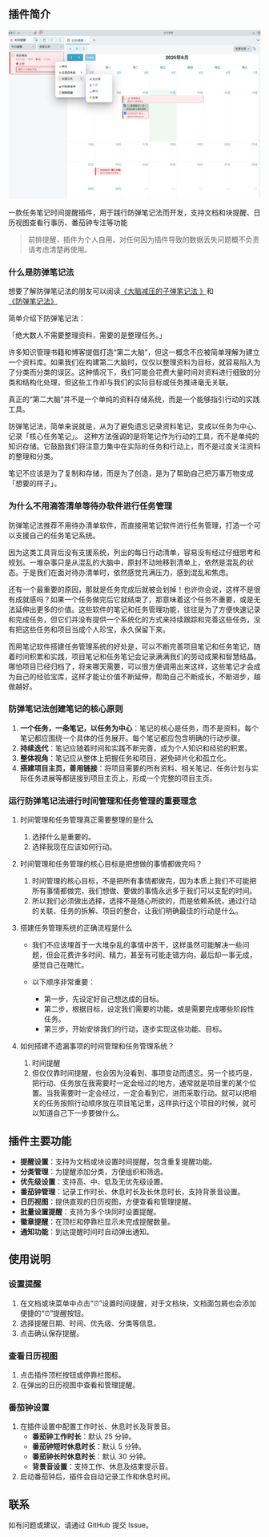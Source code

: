 

## 插件简介

![](preview.png)

一款任务笔记时间提醒插件，用于践行防弹笔记法而开发，支持文档和块提醒、日历视图查看行事历、番茄钟专注等功能


> 前排提醒，插件为个人自用，对任何因为插件导致的数据丢失问题概不负责
> 请考虑清楚再使用。



### 什么是防弹笔记法

想要了解防弹笔记法的朋友可以阅读[《大脑减压的子弹笔记法 》](https://book.douban.com/subject/35115765/)和[《防弹笔记法》](https://book.douban.com/subject/36289807/)

简单介绍下防弹笔记法：

「绝大数人不需要整理资料，需要的是整理任务。」

许多知识管理书籍和博客提倡打造“第二大脑”，但这一概念不应被简单理解为建立一个资料库。如果我们在构建第二大脑时，仅仅以整理资料为目标，就容易陷入为了分类而分类的误区。这种情况下，我们可能会花费大量时间对资料进行细致的分类和结构化处理，但这些工作却与我们的实际目标或任务推进毫无关联。

真正的“第二大脑”并不是一个单纯的资料存储系统，而是一个能够指引行动的实践工具。

防弹笔记法，简单来说就是，从为了避免遗忘记录资料笔记，变成以任务为中心、记录「核心任务笔记」。
这种方法强调的是将笔记作为行动的工具，而不是单纯的知识存储。它鼓励我们将注意力集中在实际的任务和行动上，而不是过度关注资料的整理和分类。

笔记不应该是为了复制和存储，而是为了创造，是为了帮助自己把万事万物变成「想要的样子」。

### 为什么不用滴答清单等待办软件进行任务管理

防弹笔记法推荐不用待办清单软件，而直接用笔记软件进行任务管理，打造一个可以支援自己的任务笔记系统。

因为这类工具背后没有支援系统，列出的每日行动清单，容易没有经过仔细思考和规划。一堆杂事只是从混乱的大脑中，原封不动地移到清单上，依然是混乱的状态。于是我们在面对待办清单时，依然感觉充满压力，感到混乱和焦虑。

还有一个最重要的原因，那就是任务完成后就被会划掉！也许你会说，这样不是很有成就感吗？如果一个任务做完后它就结束了，那意味着这个任务不重要，或是无法延伸出更多的价值。这些软件的笔记和任务管理功能，往往是为了方便快速记录和完成任务，但它们并没有提供一个系统化的方式来持续跟踪和完善这些任务，没有把这些任务和项目当成个人珍宝，永久保留下来。

而用笔记软件搭建任务管理系统的好处是，可以不断完善项目笔记和任务笔记，随着时间积累和实践，项目笔记和任务笔记会记录满满我们的劳动成果和智慧结晶。哪怕项目已经归档了，将来哪天需要，可以很方便调用出来这样，这些笔记才会成为自己的经验宝库，这样才能让价值不断延伸，帮助自己不断成长，不断进步，越做越好。

### 防弹笔记法创建笔记的核心原则

1. **一个任务，一条笔记，以任务为中心**：笔记的核心是任务，而不是资料。每个笔记都应围绕一个具体的任务展开。每个笔记都应包含明确的行动步骤。
2. **持续迭代**：笔记应随着时间和实践不断完善，成为个人知识和经验的积累。
3. **整体视角**：笔记应从整体上把握任务和项目，避免碎片化和孤立化。
4. **搭建项目主页，善用链接**：将项目需要的所有资料、相关笔记、任务计划与实际任务进展等都链接到项目主页上，形成一个完整的项目主页。

### 运行防弹笔记法进行时间管理和任务管理的重要理念

1. 时间管理和任务管理真正需要整理的是什么
   1. 选择什么是重要的。
   2. 选择我现在应该如何行动。
2. 时间管理和任务管理的核心目标是把想做的事情都做完吗？
   1. 时间管理的核心目标，不是把所有事情都做完，因为本质上我们不可能把所有事情都做完，我们想做、要做的事情永远多于我们可以支配的时间。
   2. 所以我们必须做出选择，选择不是随心所欲的，而是依赖系统，通过行动的关联、任务的拆解、项目的整合，让我们明确最佳的行动是什么。
3. 搭建任务管理系统的正确流程是什么

   - 我们不应该埋首于一大堆杂乱的事情中苦干，这样虽然可能解决一些问题，但会花费许多时间、精力，甚至有可能走错方向，最后却一事无成，感觉自己在瞎忙。
   - 以下顺序非常重要：

     - 第一步，先设定好自己想达成的目标。
     - 第二步，根据目标，设定我们需要的功能，或是需要完成哪些阶段性任务。
     - 第三步，开始安排我们的行动，逐步实现这些功能、目标。
4. 如何搭建不遗漏事项的时间管理和任务管理系统？
   1. 时间提醒
   2. 但仅仅靠时间提醒，也会因为没看到、事项变动而遗忘。另一个技巧是，把行动、任务放在我需要时一定会经过的地方，通常就是项目里的某个位置。当我需要时一定会经过，一定会看到它，进而采取行动。就可以把相关的任务按照行动顺序放在项目笔记里，这样执行这个项目的时候，就可以知道自己下一步要做什么。

## 插件主要功能

- **提醒设置**：支持为文档或块设置时间提醒，包含重复提醒功能。
- **分类管理**：为提醒添加分类，方便组织和筛选。
- **优先级设置**：支持高、中、低及无优先级设置。
- **番茄钟管理**：记录工作时长、休息时长及长休息时长，支持背景音设置。
- **日历视图**：提供直观的日历视图，方便查看和管理提醒。
- **批量设置提醒**：支持为多个块同时设置提醒。
- **徽章提醒**：在顶栏和停靠栏显示未完成提醒数量。
- **通知功能**：到达提醒时间时自动弹出通知。


## 使用说明

### 设置提醒

1. 在文档或块菜单中点击“⏰”设置时间提醒，对于文档块，文档面包屑也会添加便捷的“⏰”提醒按钮。
2. 选择提醒日期、时间、优先级、分类等信息。
3. 点击确认保存提醒。


### 查看日历视图

1. 点击插件顶栏按钮或停靠栏图标。
2. 在弹出的日历视图中查看和管理提醒。

### 番茄钟设置

1. 在插件设置中配置工作时长、休息时长及背景音。
   - **番茄钟工作时长**：默认 25 分钟。
   - **番茄钟短时休息时长**：默认 5 分钟。
   - **番茄钟长时休息时长**：默认 30 分钟。
   - **背景音设置**：支持工作、休息及结束提示音。
2. 启动番茄钟后，插件会自动记录工作和休息时间。


## 联系

如有问题或建议，请通过 GitHub 提交 Issue。

